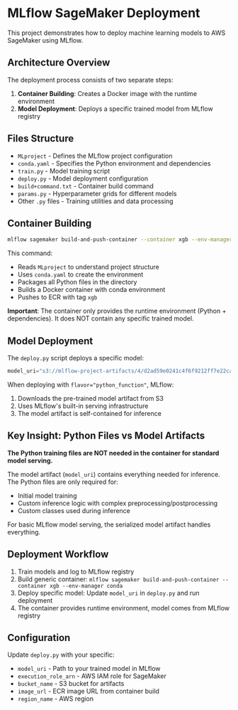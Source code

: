 # MLflow SageMaker Deployment

This project demonstrates how to deploy machine learning models to AWS SageMaker using MLflow.

## Architecture Overview

The deployment process consists of two separate steps:

1. **Container Building**: Creates a Docker image with the runtime environment
2. **Model Deployment**: Deploys a specific trained model from MLflow registry

## Files Structure

- `MLproject` - Defines the MLflow project configuration
- `conda.yaml` - Specifies the Python environment and dependencies
- `train.py` - Model training script
- `deploy.py` - Model deployment configuration
- `build+command.txt` - Container build command
- `params.py` - Hyperparameter grids for different models
- Other `.py` files - Training utilities and data processing

## Container Building

```bash
mlflow sagemaker build-and-push-container --container xgb --env-manager conda
```

This command:
- Reads `MLproject` to understand project structure
- Uses `conda.yaml` to create the environment
- Packages all Python files in the directory
- Builds a Docker container with conda environment
- Pushes to ECR with tag `xgb`

**Important**: The container only provides the runtime environment (Python + dependencies). It does NOT contain any specific trained model.

## Model Deployment

The `deploy.py` script deploys a specific model:

```python
model_uri="s3://mlflow-project-artifacts/4/d2ad59e0241c4f6f9212ff7e22ca780a/artifacts/XGBRegressor"
```

When deploying with `flavor="python_function"`, MLflow:
1. Downloads the pre-trained model artifact from S3
2. Uses MLflow's built-in serving infrastructure
3. The model artifact is self-contained for inference

## Key Insight: Python Files vs Model Artifacts

**The Python training files are NOT needed in the container for standard model serving.**

The model artifact (`model_uri`) contains everything needed for inference. The Python files are only required for:
- Initial model training
- Custom inference logic with complex preprocessing/postprocessing
- Custom classes used during inference

For basic MLflow model serving, the serialized model artifact handles everything.

## Deployment Workflow

1. Train models and log to MLflow registry
2. Build generic container: `mlflow sagemaker build-and-push-container --container xgb --env-manager conda`
3. Deploy specific model: Update `model_uri` in `deploy.py` and run deployment
4. The container provides runtime environment, model comes from MLflow registry

## Configuration

Update `deploy.py` with your specific:
- `model_uri` - Path to your trained model in MLflow
- `execution_role_arn` - AWS IAM role for SageMaker
- `bucket_name` - S3 bucket for artifacts
- `image_url` - ECR image URL from container build
- `region_name` - AWS region